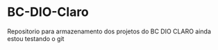 # BC-DIO-Claro
Repositorio para armazenamento dos projetos do BC DIO CLARO
ainda estou testando o git
